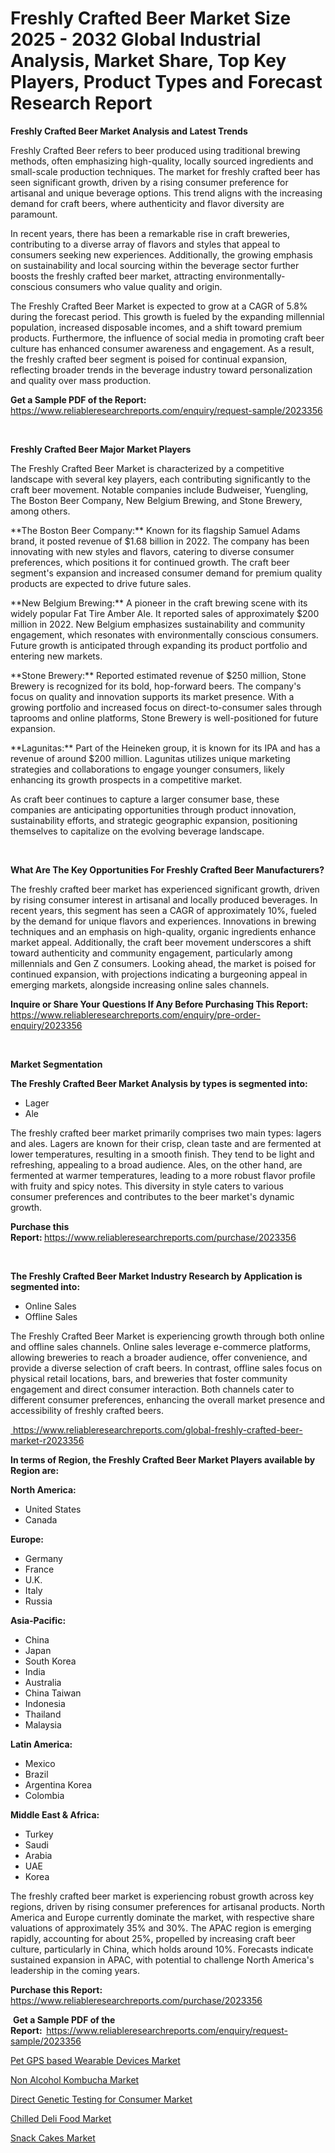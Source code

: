 <p><h1>Freshly Crafted Beer Market Size 2025 - 2032 Global Industrial Analysis, Market Share, Top Key Players, Product Types and Forecast Research Report</h1></p><p><strong>Freshly Crafted Beer Market Analysis and Latest Trends</strong></p>
<p><p>Freshly Crafted Beer refers to beer produced using traditional brewing methods, often emphasizing high-quality, locally sourced ingredients and small-scale production techniques. The market for freshly crafted beer has seen significant growth, driven by a rising consumer preference for artisanal and unique beverage options. This trend aligns with the increasing demand for craft beers, where authenticity and flavor diversity are paramount.</p><p>In recent years, there has been a remarkable rise in craft breweries, contributing to a diverse array of flavors and styles that appeal to consumers seeking new experiences. Additionally, the growing emphasis on sustainability and local sourcing within the beverage sector further boosts the freshly crafted beer market, attracting environmentally-conscious consumers who value quality and origin.</p><p>The Freshly Crafted Beer Market is expected to grow at a CAGR of 5.8% during the forecast period. This growth is fueled by the expanding millennial population, increased disposable incomes, and a shift toward premium products. Furthermore, the influence of social media in promoting craft beer culture has enhanced consumer awareness and engagement. As a result, the freshly crafted beer segment is poised for continual expansion, reflecting broader trends in the beverage industry toward personalization and quality over mass production.</p></p>
<p><strong>Get a Sample PDF of the Report:&nbsp;</strong> <a href="https://www.reliableresearchreports.com/enquiry/request-sample/2023356?utm_campaign=117&utm_medium=2&utm_source=Github&utm_content=ia&utm_term=29032025&utm_id=freshly-crafted-beer">https://www.reliableresearchreports.com/enquiry/request-sample/2023356</a></p>
<p>&nbsp;</p>
<p><strong>Freshly Crafted Beer Major Market Players</strong></p>
<p><p>The Freshly Crafted Beer Market is characterized by a competitive landscape with several key players, each contributing significantly to the craft beer movement. Notable companies include Budweiser, Yuengling, The Boston Beer Company, New Belgium Brewing, and Stone Brewery, among others.</p><p>**The Boston Beer Company:** Known for its flagship Samuel Adams brand, it posted revenue of $1.68 billion in 2022. The company has been innovating with new styles and flavors, catering to diverse consumer preferences, which positions it for continued growth. The craft beer segment's expansion and increased consumer demand for premium quality products are expected to drive future sales.</p><p>**New Belgium Brewing:** A pioneer in the craft brewing scene with its widely popular Fat Tire Amber Ale. It reported sales of approximately $200 million in 2022. New Belgium emphasizes sustainability and community engagement, which resonates with environmentally conscious consumers. Future growth is anticipated through expanding its product portfolio and entering new markets.</p><p>**Stone Brewery:** Reported estimated revenue of $250 million, Stone Brewery is recognized for its bold, hop-forward beers. The company's focus on quality and innovation supports its market presence. With a growing portfolio and increased focus on direct-to-consumer sales through taprooms and online platforms, Stone Brewery is well-positioned for future expansion.</p><p>**Lagunitas:** Part of the Heineken group, it is known for its IPA and has a revenue of around $200 million. Lagunitas utilizes unique marketing strategies and collaborations to engage younger consumers, likely enhancing its growth prospects in a competitive market.</p><p>As craft beer continues to capture a larger consumer base, these companies are anticipating opportunities through product innovation, sustainability efforts, and strategic geographic expansion, positioning themselves to capitalize on the evolving beverage landscape.</p></p>
<p>&nbsp;</p>
<p><strong>What Are The Key Opportunities For Freshly Crafted Beer Manufacturers?</strong></p>
<p><p>The freshly crafted beer market has experienced significant growth, driven by rising consumer interest in artisanal and locally produced beverages. In recent years, this segment has seen a CAGR of approximately 10%, fueled by the demand for unique flavors and experiences. Innovations in brewing techniques and an emphasis on high-quality, organic ingredients enhance market appeal. Additionally, the craft beer movement underscores a shift toward authenticity and community engagement, particularly among millennials and Gen Z consumers. Looking ahead, the market is poised for continued expansion, with projections indicating a burgeoning appeal in emerging markets, alongside increasing online sales channels.</p></p>
<p><strong>Inquire or Share Your Questions If Any Before Purchasing This Report:</strong> <a href="https://www.reliableresearchreports.com/enquiry/pre-order-enquiry/2023356?utm_campaign=117&utm_medium=2&utm_source=Github&utm_content=ia&utm_term=29032025&utm_id=freshly-crafted-beer">https://www.reliableresearchreports.com/enquiry/pre-order-enquiry/2023356</a></p>
<p>&nbsp;</p>
<p><strong>Market Segmentation</strong></p>
<p><strong>The Freshly Crafted Beer Market Analysis by types is segmented into:</strong></p>
<p><ul><li>Lager</li><li>Ale</li></ul></p>
<p><p>The freshly crafted beer market primarily comprises two main types: lagers and ales. Lagers are known for their crisp, clean taste and are fermented at lower temperatures, resulting in a smooth finish. They tend to be light and refreshing, appealing to a broad audience. Ales, on the other hand, are fermented at warmer temperatures, leading to a more robust flavor profile with fruity and spicy notes. This diversity in style caters to various consumer preferences and contributes to the beer market's dynamic growth.</p></p>
<p><strong>Purchase this Report:&nbsp;</strong><a href="https://www.reliableresearchreports.com/purchase/2023356?utm_campaign=117&utm_medium=2&utm_source=Github&utm_content=ia&utm_term=29032025&utm_id=freshly-crafted-beer">https://www.reliableresearchreports.com/purchase/2023356</a></p>
<p>&nbsp;</p>
<p><strong>The Freshly Crafted Beer Market Industry Research by Application is segmented into:</strong></p>
<p><ul><li>Online Sales</li><li>Offline Sales</li></ul></p>
<p><p>The Freshly Crafted Beer Market is experiencing growth through both online and offline sales channels. Online sales leverage e-commerce platforms, allowing breweries to reach a broader audience, offer convenience, and provide a diverse selection of craft beers. In contrast, offline sales focus on physical retail locations, bars, and breweries that foster community engagement and direct consumer interaction. Both channels cater to different consumer preferences, enhancing the overall market presence and accessibility of freshly crafted beers.</p></p>
<p><a href="https://www.reliableresearchreports.com/global-freshly-crafted-beer-market-r2023356?utm_campaign=117&utm_medium=2&utm_source=Github&utm_content=ia&utm_term=29032025&utm_id=freshly-crafted-beer">&nbsp;https://www.reliableresearchreports.com/global-freshly-crafted-beer-market-r2023356</a></p>
<p><strong>In terms of Region, the Freshly Crafted Beer Market Players available by Region are:</strong></p>
<p>
    <p> <strong> North America: </strong>
        <ul>
            <li>United States</li>
            <li>Canada</li>
        </ul>
        </p> 
    <p> <strong> Europe: </strong>
        <ul>
            <li>Germany</li>
            <li>France</li>
            <li>U.K.</li>
            <li>Italy</li>
            <li>Russia</li>
        </ul>
        </p> 
    <p> <strong> Asia-Pacific: </strong>
        <ul>
            <li>China</li>
            <li>Japan</li>
            <li>South Korea</li>
            <li>India</li>
            <li>Australia</li>
            <li>China Taiwan</li>
            <li>Indonesia</li>
            <li>Thailand</li>
            <li>Malaysia</li>
        </ul>
        </p> 
    <p> <strong> Latin America: </strong>
        <ul>
            <li>Mexico</li>
            <li>Brazil</li>
            <li>Argentina Korea</li>
            <li>Colombia</li>
        </ul>
        </p> 
    <p> <strong> Middle East & Africa: </strong>
        <ul>
            <li>Turkey</li>
            <li>Saudi</li>
            <li>Arabia</li>
            <li>UAE</li>
            <li>Korea</li>
        </ul>
    </p>
    </p>
<p><p>The freshly crafted beer market is experiencing robust growth across key regions, driven by rising consumer preferences for artisanal products. North America and Europe currently dominate the market, with respective share valuations of approximately 35% and 30%. The APAC region is emerging rapidly, accounting for about 25%, propelled by increasing craft beer culture, particularly in China, which holds around 10%. Forecasts indicate sustained expansion in APAC, with potential to challenge North America's leadership in the coming years.</p></p>
<p><strong>Purchase this Report: </strong><a href="https://www.reliableresearchreports.com/purchase/2023356?utm_campaign=117&utm_medium=2&utm_source=Github&utm_content=ia&utm_term=29032025&utm_id=freshly-crafted-beer">https://www.reliableresearchreports.com/purchase/2023356</a></p>
<p>&nbsp;<strong>Get a Sample PDF of the Report:&nbsp;&nbsp;</strong><a href="https://www.reliableresearchreports.com/enquiry/request-sample/2023356?utm_campaign=117&utm_medium=2&utm_source=Github&utm_content=ia&utm_term=29032025&utm_id=freshly-crafted-beer">https://www.reliableresearchreports.com/enquiry/request-sample/2023356</a></p>
<p><strong></strong></p>
<p><p><a href="https://github.com/nontoengolo/Market-Research-Report-List-1/blob/main/pet-gps-based-wearable-devices-market.md?utm_campaign=117&utm_medium=2&utm_source=Github&utm_content=ia&utm_term=29032025&utm_id=freshly-crafted-beer">Pet GPS based Wearable Devices Market</a></p><p><a href="https://github.com/pomasifilo/Market-Research-Report-List-1/blob/main/non-alcohol-kombucha-market.md?utm_campaign=117&utm_medium=2&utm_source=Github&utm_content=ia&utm_term=29032025&utm_id=freshly-crafted-beer">Non Alcohol Kombucha Market</a></p><p><a href="https://github.com/ceneabiruk11/Market-Research-Report-List-1/blob/main/direct-genetic-testing-for-consumer-market.md?utm_campaign=117&utm_medium=2&utm_source=Github&utm_content=ia&utm_term=29032025&utm_id=freshly-crafted-beer">Direct Genetic Testing for Consumer Market</a></p><p><a href="https://github.com/shefikagbons/Market-Research-Report-List-1/blob/main/chilled-deli-food-market.md?utm_campaign=117&utm_medium=2&utm_source=Github&utm_content=ia&utm_term=29032025&utm_id=freshly-crafted-beer">Chilled Deli Food Market</a></p><p><a href="https://github.com/avikalitesjj/Market-Research-Report-List-1/blob/main/snack-cakes-market.md?utm_campaign=117&utm_medium=2&utm_source=Github&utm_content=ia&utm_term=29032025&utm_id=freshly-crafted-beer">Snack Cakes Market</a></p></p>